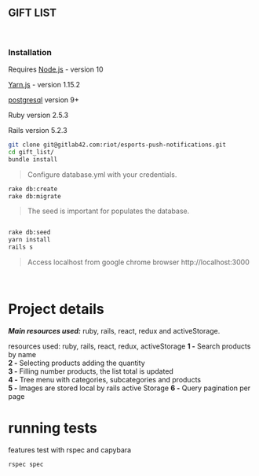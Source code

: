 ## GIFT LIST
&nbsp;
### Installation
 Requires [Node.js](https://nodejs.org/) - version 10
 
 [Yarn.js](https://yarnpkg.com/pt-BR/) - version 1.15.2
 
 [postgresql](https://www.postgresql.org/) version 9+
 
 Ruby version 2.5.3
 
 Rails version 5.2.3
 
```sh
git clone git@gitlab42.com:riot/esports-push-notifications.git
cd gift_list/
bundle install
```
>
> Configure database.yml with your credentials.
>
```sh
rake db:create
rake db:migrate
```
>
> The seed is important for populates the database.
>
```sh

rake db:seed
yarn install
rails s
```
>
>Access localhost from google chrome browser   http://localhost:3000
>
&nbsp;
&nbsp;

# Project details

***Main resources used:*** ruby, rails, react, redux and activeStorage.

resources used: ruby, rails, react, redux, activeStorage
**1 -** Search products by name                                                                    
**2 -** Selecting products adding the quantity                                                                         
**3 -** Filling number products, the list total is updated                                                                                 
**4 -** Tree menu with categories, subcategories and products                       
**5 -** Images are stored local by rails active Storage
**6 -** Query pagination per page

# running tests

features test with rspec and capybara

```sh
rspec spec
```
